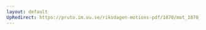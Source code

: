 ```yaml
---
layout: default
UpRedirect: https://pruto.im.uu.se/riksdagen-motions-pdf/1870/mot_1870__ak__18.pdf
---
```

